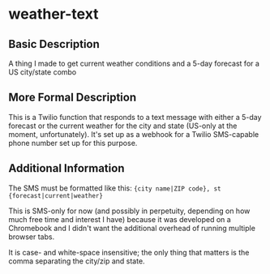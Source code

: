# weather-text

## Basic Description
A thing I made to get current weather conditions and a 5-day forecast for a US city/state combo

## More Formal Description
This is a Twilio function that responds to a text message with either a 5-day forecast or the current weather for the city and state (US-only at the moment, unfortunately). It's set up as a webhook for a Twilio SMS-capable phone number set up for this purpose.

## Additional Information
The SMS must be formatted like this:
`{city name|ZIP code}, st {forecast|current|weather}`

This is SMS-only for now (and possibly in perpetuity, depending on how much free time and interest I have) because it was developed on a Chromebook and I didn't want the additional overhead of running multiple browser tabs.

It is case- and white-space insensitive; the only thing that matters is the comma separating the city/zip and state.
